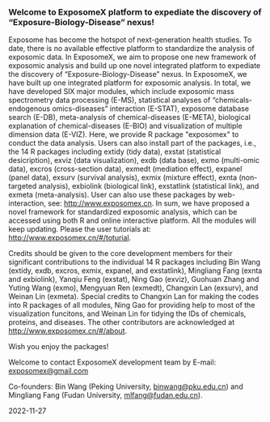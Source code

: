 ### Welcome to ExposomeX platform to expediate the discovery of “Exposure-Biology-Disease” nexus!
Exposome has become the hotspot of next-generation health studies. To date, there is no available effective platform to standardize the analysis of exposomic data. In ExposomeX, we aim to propose one new framework of exposomic analysis and build up one novel integrated platform to expediate the discovery of “Exposure-Biology-Disease” nexus. In ExposomeX, we have built up one integrated platform for exposomic analysis. In total, we have developed SIX major modules, which include exposomic mass spectrometry data processing (E-MS), statistical analyses of “chemicals-endogenous omics-diseases” interaction (E-STAT), exposome database search (E-DB), meta-analysis of chemical-diseases (E-META), biological explanation of chemical-diseases (E-BIO) and visualization of multiple dimension data (E-VIZ). Here, we provide R package "exposomex" to conduct the data analysis. Users can also install part of the packages, i.e., the 14 R packages including extidy (tidy data), exstat (statistical desicription), exviz (data visualization), exdb (data base), exmo (multi-omic data), excros (cross-section data), exmedt (mediation effect), expanel (panel data), exsurv (survival analysis), exmix (mixture effect), exnta (non-targeted analysis), exbiolink (biological link), exstatlink (statistical link), and exmeta (meta-analysis). User can also use these packages by web-interaction, see: http://www.exposomex.cn. In sum, we have proposed a novel framework for standardized exposomic analysis, which can be accessed using both R and online interactive platform. All the modules will keep updating. Please the user tutorials at: http://www.exposomex.cn/#/toturial.
  
Credits should be given to the core development members for their significant contributions to the individual 14 R packages including Bin Wang (extidy, exdb, excros, exmix, expanel, and exstatlink), Mingliang Fang (exnta and exbiolink), Yanqiu Feng (exstat), Ning Gao (exviz), Guohuan Zhang and Yuting Wang (exmo), Mengyuan Ren (exmedt), Changxin Lan (exsurv), and Weinan Lin (exmeta). Special credits to Changxin Lan for making the codes into R packages of all modules, Ning Gao for providing help to most of the visualization funcitons, and Weinan Lin for tidying the IDs of chemicals, proteins, and diseases. The other contributors are acknowledged at http://www.exposomex.cn/#/about.
  
Wish you enjoy the packages!
  
Welcome to contact ExposomeX development team by E-mail: exposomex@gmail.com

Co-founders: Bin Wang (Peking University, binwang@pku.edu.cn) and Mingliang Fang (Fudan University, mlfang@fudan.edu.cn). 

2022-11-27
